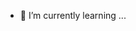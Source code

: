 
- 🌱 I’m currently learning ...


<!---
s1ncz7741/s1ncz7741 is a ✨ special ✨ repository because its `README.md` (this file) appears on your GitHub profile.
You can click the Preview link to take a look at your changes.
--->
